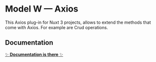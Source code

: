 # Model W &mdash; Axios

This Axios plug-in for Nuxt 3 projects, allows to extend the methods that come with Axios.
For example are Crud operations.

## Documentation

[✨ **Documentation is there** ✨](http://modelw-django-preset.rtfd.io/)
